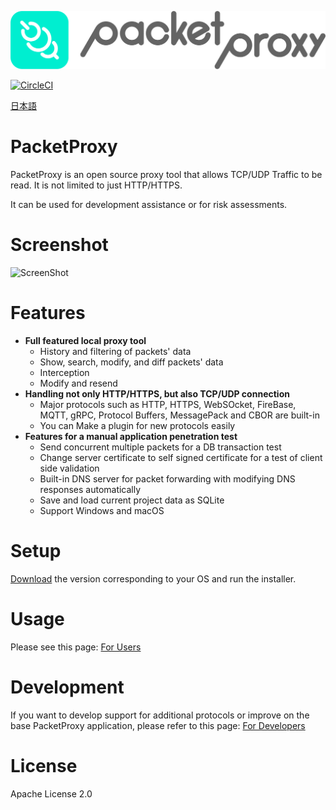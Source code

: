 ![PacketProxy](./assets/images/packetproxy.png)

[![CircleCI](https://circleci.com/gh/DeNA/PacketProxy/tree/master.svg?style=svg)](https://circleci.com/gh/DeNA/PacketProxy/tree/master)

[日本語](https://github.com/DeNA/PacketProxy/blob/master/README.ja.md)

# PacketProxy

PacketProxy is an open source proxy tool that allows TCP/UDP Traffic to be read. It is not limited to just HTTP/HTTPS.

It can be used for development assistance or for risk assessments.
 
# Screenshot

![ScreenShot](./assets/images/screenshot.gif)
 
# Features
 
- **Full featured local proxy tool**
  - History and filtering of packets' data
  - Show, search, modify, and diff packets' data
  - Interception
  - Modify and resend
- **Handling not only HTTP/HTTPS, but also TCP/UDP connection**
  - Major protocols such as HTTP, HTTPS, WebSOcket, FireBase, MQTT, gRPC, Protocol Buffers, MessagePack and CBOR are built-in
  - You can Make a plugin for new protocols easily
- **Features for a manual application penetration test**
  - Send concurrent multiple packets for a DB transaction test
  - Change server certificate to self signed certificate for a test of client side validation
  - Built-in DNS server for packet forwarding with modifying DNS responses automatically
  - Save and load current project data as SQLite
  - Support Windows and macOS

# Setup
  
[Download](https://github.com/DeNA/PacketProxy/releases) the version corresponding to your OS and run the installer. 

# Usage

Please see this page: [For Users](https://github.com/DeNA/PacketProxy/wiki/Using-PacketProxy)
 
# Development

If you want to develop support for additional protocols or improve on the base PacketProxy application, please refer to this page:
[For Developers](https://github.com/DeNA/PacketProxy/wiki/Developing-PacketProxy)

 
# License

Apache License 2.0

